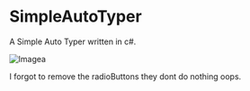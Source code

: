 # SimpleAutoTyper
A Simple Auto Typer written in c#. 

![Imagea](https://cdn.discordapp.com/attachments/517918568336326667/748996360098807898/Screenshot_55.png)

I forgot to remove the radioButtons they dont do nothing oops.
